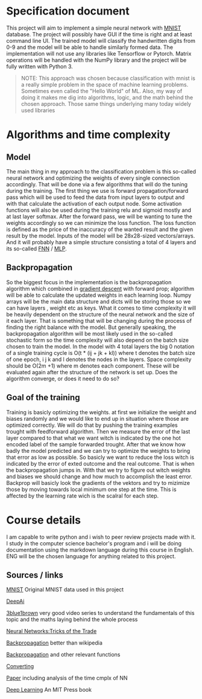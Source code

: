 
# Specification document

This project will aim to implement a simple neural network with [MNIST](http://yann.lecun.com/exdb/mnist/) database. The project will possibly have GUI if the time is right and at least command line UI. The trained model will classify the handwritten digits from 0-9 and the model will be able to handle similarly formed data. The implementation will not use any libraries like Tensorflow or Pytorch. Matrix operations will be handled with the NumPy library and the project will be fully written with Python 3.
> NOTE: This approach was chosen because classification with mnist is a really simple problem in the space of machine learning problems. Sometimes even called the "Hello World" of ML. Also, my way of doing it makes me dig into algorithms, logic, and the math behind the chosen approach. Those same things underlying many today widely used libraries
# Algorithms and time complexity
## Model
The main thing in my approach to the classification problem is this so-called neural network and optimizing the weights of every single connection accordingly. That will be done via a few algorithms that will do the tuning during the training. The first thing we use is forward propagation/forward pass which will be used to feed the data from input layers to output and with that calculate the activation of each output node. Some activation functions will also be used during the training relu and sigmoid mostly and at last layer softmax. After the forward pass, we will be wanting to tune the weights accordingly so we can minimize the loss function. The loss function is defined as the price of the inaccuracy of the wanted result and the given result by the model. Inputs of the model will be 28x28-sized vectors/arrays. And it will probably have a simple structure consisting a total of 4 layers and its so-called [FNN](https://en.wikipedia.org/wiki/Feedforward_neural_network) / [MLP](https://en.wikipedia.org/wiki/Multilayer_perceptron).
## Backpropagation
So the biggest focus in the implementation is the backpropagation algorithm which combined in [gradient descent](https://en.wikipedia.org/wiki/Gradient_descent) with forward prop; algorithm will be able to calculate the updated weights in each learning loop. Numpy arrays will be the main data structure and dicts will be storing those so we can have layers , weight etc as keys. What it comes to time complexity it will be heavily dependent on the structure of the neural network and the size of it each layer. That is something that will be changing during the process of finding the right balance with the model. But generally speaking, the backpropagation algorithm will be most likely used in the so-called stochastic form so the time complexity will also depend on the batch size chosen to train the model. In the model with 4 total layers the big 0 notation of a single training cycle is O(t * (ij + jk + kl)) where t denotes the batch size of one epoch, i j k and l denotes the nodes in the layers. Space complexity should be O(2m +1) where m denotes each component. These will be evaluated again after the structure of the network is set up. Does the algorithm converge, or does it need to do so?

## Goal of the training
Training is basicly optimizing the weights. at first we initialize the weight and biases randomly and we would like to end up in situation where those are optimized correctly. We will do that by pushing the training examples trought with feedforward algorithm. Then we measure the error of the last layer compared to that what we want witch is indicated by the one hot encoded label of the sample forwarded trought. After that we know how badly the model predicted and we can try to optimize the weights to bring that error as low as possible. So basicly we want to reduce the loss witch is indicated by the error of exted outcome and the real outcome. That is when the backpropagation jumps in. With that we try to figure out witch weights and biases we should change and how much to accomplish the least error. Backprop will basicly look the gradients of the vektors and try to mizimize those by moving towards local minimum one step at the time. This is affected by the learning rate wich is the scalral for each step.

# Course details
I am capable to write python and i wish to peer review projects made with it. I study in the computer science bachelor's program and i will be doing documentation using the markdown language during this course in English. ENG will be the chosen language for anything related to this project.

## Sources / links
[MNIST](http://yann.lecun.com/exdb/mnist/index.html) Original MNIST data used in this project

[DeepAi](https://deepai.org/machine-learning-glossary-and-terms/feed-forward-neural-network)

[3blue1brown](https://www.youtube.com/playlist?list=PLZHQObOWTQDNU6R1_67000Dx_ZCJB-3pi) very good video series to understand the fundamentals of this topic and the maths laying behind the whole process

[Neural Networks:Tricks of the Trade](https://link.springer.com/chapter/10.1007/978-3-642-35289-8_25)

[Backpropagation](https://www.adeveloperdiary.com/data-science/machine-learning/understand-and-implement-the-backpropagation-algorithm-from-scratch-in-python/) better than wikipedia

[Backpropagation](https://towardsdatascience.com/understanding-backpropagation-algorithm-7bb3aa2f95fd) and other relevant functions

[Converting](https://pjreddie.com/projects/mnist-in-csv/) 

[Paper](https://arxiv.org/abs/1810.03218) including analysis of the time cmplx of NN

[Deep Learning](https://www.deeplearningbook.org/) An MIT Press book
